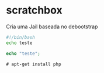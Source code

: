 # scratchbox
Cria uma Jail baseada no debootstrap
```bash
#!/bin/bash
echo teste
```

```php
echo "teste";
```

```console
# apt-get install php
```
